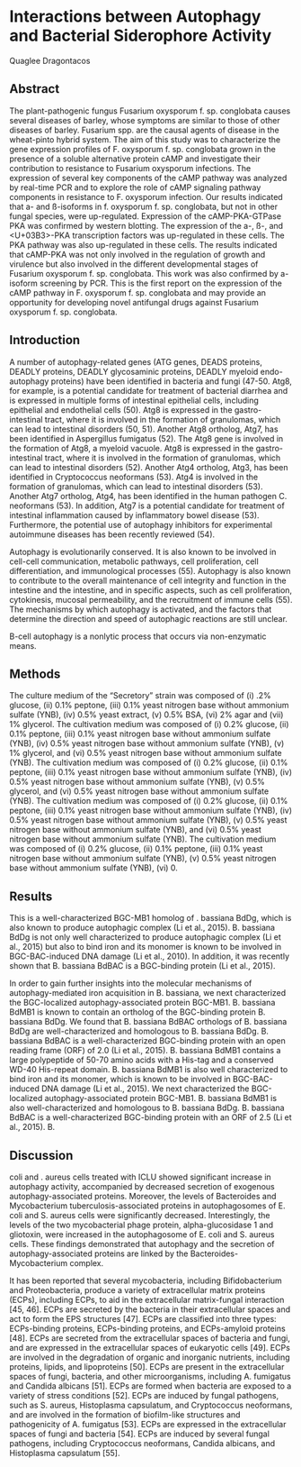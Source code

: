 # Interactions between Autophagy and Bacterial Siderophore Activity
Quaglee Dragontacos


## Abstract
The plant-pathogenic fungus Fusarium oxysporum f. sp. conglobata causes several diseases of barley, whose symptoms are similar to those of other diseases of barley. Fusarium spp. are the causal agents of disease in the wheat-pinto hybrid system. The aim of this study was to characterize the gene expression profiles of F. oxysporum f. sp. conglobata grown in the presence of a soluble alternative protein cAMP and investigate their contribution to resistance to Fusarium oxysporum infections. The expression of several key components of the cAMP pathway was analyzed by real-time PCR and to explore the role of cAMP signaling pathway components in resistance to F. oxysporum infection. Our results indicated that a- and ß-isoforms in f. oxysporum f. sp. conglobata, but not in other fungal species, were up-regulated. Expression of the cAMP-PKA-GTPase PKA was confirmed by western blotting. The expression of the a-, ß-, and <U+03B3>-PKA transcription factors was up-regulated in these cells. The PKA pathway was also up-regulated in these cells. The results indicated that cAMP-PKA was not only involved in the regulation of growth and virulence but also involved in the different developmental stages of Fusarium oxysporum f. sp. conglobata. This work was also confirmed by a-isoform screening by PCR. This is the first report on the expression of the cAMP pathway in F. oxysporum f. sp. conglobata and may provide an opportunity for developing novel antifungal drugs against Fusarium oxysporum f. sp. conglobata.


## Introduction
A number of autophagy-related genes (ATG genes, DEADS proteins, DEADLY proteins, DEADLY glycosaminic proteins, DEADLY myeloid endo-autophagy proteins) have been identified in bacteria and fungi (47-50. Atg8, for example, is a potential candidate for treatment of bacterial diarrhea and is expressed in multiple forms of intestinal epithelial cells, including epithelial and endothelial cells (50). Atg8 is expressed in the gastro-intestinal tract, where it is involved in the formation of granulomas, which can lead to intestinal disorders (50, 51). Another Atg8 ortholog, Atg7, has been identified in Aspergillus fumigatus (52). The Atg8 gene is involved in the formation of Atg8, a myeloid vacuole. Atg8 is expressed in the gastro-intestinal tract, where it is involved in the formation of granulomas, which can lead to intestinal disorders (52). Another Atg4 ortholog, Atg3, has been identified in Cryptococcus neoformans (53). Atg4 is involved in the formation of granulomas, which can lead to intestinal disorders (53). Another Atg7 ortholog, Atg4, has been identified in the human pathogen C. neoformans (53). In addition, Atg7 is a potential candidate for treatment of intestinal inflammation caused by inflammatory bowel disease (53). Furthermore, the potential use of autophagy inhibitors for experimental autoimmune diseases has been recently reviewed (54).

Autophagy is evolutionarily conserved. It is also known to be involved in cell-cell communication, metabolic pathways, cell proliferation, cell differentiation, and immunological processes (55). Autophagy is also known to contribute to the overall maintenance of cell integrity and function in the intestine and the intestine, and in specific aspects, such as cell proliferation, cytokinesis, mucosal permeability, and the recruitment of immune cells (55). The mechanisms by which autophagy is activated, and the factors that determine the direction and speed of autophagic reactions are still unclear.

B-cell autophagy is a nonlytic process that occurs via non-enzymatic means.


## Methods
The culture medium of the “Secretory” strain was composed of (i) .2% glucose, (ii) 0.1% peptone, (iii) 0.1% yeast nitrogen base without ammonium sulfate (YNB), (iv) 0.5% yeast extract, (v) 0.5% BSA, (vi) 2% agar and (vii) 1% glycerol. The cultivation medium was composed of (i) 0.2% glucose, (ii) 0.1% peptone, (iii) 0.1% yeast nitrogen base without ammonium sulfate (YNB), (iv) 0.5% yeast nitrogen base without ammonium sulfate (YNB), (v) 1% glycerol, and (vi) 0.5% yeast nitrogen base without ammonium sulfate (YNB). The cultivation medium was composed of (i) 0.2% glucose, (ii) 0.1% peptone, (iii) 0.1% yeast nitrogen base without ammonium sulfate (YNB), (iv) 0.5% yeast nitrogen base without ammonium sulfate (YNB), (v) 0.5% glycerol, and (vi) 0.5% yeast nitrogen base without ammonium sulfate (YNB). The cultivation medium was composed of (i) 0.2% glucose, (ii) 0.1% peptone, (iii) 0.1% yeast nitrogen base without ammonium sulfate (YNB), (iv) 0.5% yeast nitrogen base without ammonium sulfate (YNB), (v) 0.5% yeast nitrogen base without ammonium sulfate (YNB), and (vi) 0.5% yeast nitrogen base without ammonium sulfate (YNB). The cultivation medium was composed of (i) 0.2% glucose, (ii) 0.1% peptone, (iii) 0.1% yeast nitrogen base without ammonium sulfate (YNB), (v) 0.5% yeast nitrogen base without ammonium sulfate (YNB), (vi) 0.


## Results
This is a well-characterized BGC-MB1 homolog of . bassiana BdDg, which is also known to produce autophagic complex (Li et al., 2015). B. bassiana BdDg is not only well characterized to produce autophagic complex (Li et al., 2015) but also to bind iron and its monomer is known to be involved in BGC-BAC-induced DNA damage (Li et al., 2010). In addition, it was recently shown that B. bassiana BdBAC is a BGC-binding protein (Li et al., 2015).

In order to gain further insights into the molecular mechanisms of autophagy-mediated iron acquisition in B. bassiana, we next characterized the BGC-localized autophagy-associated protein BGC-MB1. B. bassiana BdMB1 is known to contain an ortholog of the BGC-binding protein B. bassiana BdDg. We found that B. bassiana BdBAC orthologs of B. bassiana BdDg are well-characterized and homologous to B. bassiana BdDg. B. bassiana BdBAC is a well-characterized BGC-binding protein with an open reading frame (ORF) of 2.0 (Li et al., 2015). B. bassiana BdMB1 contains a large polypeptide of 50-70 amino acids with a His-tag and a conserved WD-40 His-repeat domain. B. bassiana BdMB1 is also well characterized to bind iron and its monomer, which is known to be involved in BGC-BAC-induced DNA damage (Li et al., 2015). We next characterized the BGC-localized autophagy-associated protein BGC-MB1. B. bassiana BdMB1 is also well-characterized and homologous to B. bassiana BdDg. B. bassiana BdBAC is a well-characterized BGC-binding protein with an ORF of 2.5 (Li et al., 2015). B.


## Discussion
coli and . aureus cells treated with ICLU showed significant increase in autophagy activity, accompanied by decreased secretion of exogenous autophagy-associated proteins. Moreover, the levels of Bacteroides and Mycobacterium tuberculosis-associated proteins in autophagosomes of E. coli and S. aureus cells were significantly decreased. Interestingly, the levels of the two mycobacterial phage protein, alpha-glucosidase 1 and gliotoxin, were increased in the autophagosome of E. coli and S. aureus cells. These findings demonstrated that autophagy and the secretion of autophagy-associated proteins are linked by the Bacteroides-Mycobacterium complex.

It has been reported that several mycobacteria, including Bifidobacterium and Proteobacteria, produce a variety of extracellular matrix proteins (ECPs), including ECPs, to aid in the extracellular matrix-fungal interaction [45, 46]. ECPs are secreted by the bacteria in their extracellular spaces and act to form the EPS structures [47]. ECPs are classified into three types: ECPs-binding proteins, ECPs-binding proteins, and ECPs-amyloid proteins [48]. ECPs are secreted from the extracellular spaces of bacteria and fungi, and are expressed in the extracellular spaces of eukaryotic cells [49]. ECPs are involved in the degradation of organic and inorganic nutrients, including proteins, lipids, and lipoproteins [50]. ECPs are present in the extracellular spaces of fungi, bacteria, and other microorganisms, including A. fumigatus and Candida albicans [51]. ECPs are formed when bacteria are exposed to a variety of stress conditions [52]. ECPs are induced by fungal pathogens, such as S. aureus, Histoplasma capsulatum, and Cryptococcus neoformans, and are involved in the formation of biofilm-like structures and pathogenicity of A. fumigatus [53]. ECPs are expressed in the extracellular spaces of fungi and bacteria [54]. ECPs are induced by several fungal pathogens, including Cryptococcus neoformans, Candida albicans, and Histoplasma capsulatum [55].
